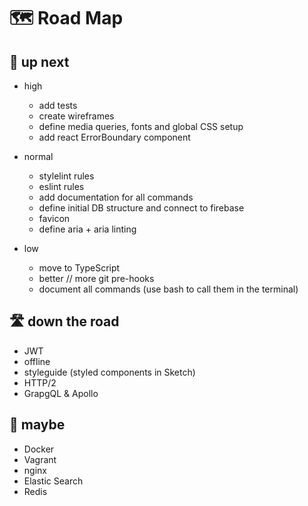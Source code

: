 # 🗺 Road Map


## 🚀 up next
* high
  * add tests
  * create wireframes
  * define media queries, fonts and global CSS setup
  * add react ErrorBoundary component

* normal
  * stylelint rules
  * eslint rules
  * add documentation for all commands
  * define initial DB structure and connect to firebase
  * favicon
  * define aria + aria linting
  
* low
  * move to TypeScript
  * better // more git pre-hooks
  * document all commands (use bash to call them in the terminal)
  
  
## 🛣 down the road
* JWT
* offline
* styleguide (styled components in Sketch)
* HTTP/2
* GrapgQL & Apollo


## 🔮 maybe
* Docker
* Vagrant
* nginx
* Elastic Search
* Redis
